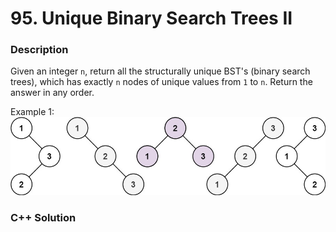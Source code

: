 # 95. Unique Binary Search Trees II

### Description
Given an integer `n`, return all the structurally unique BST's (binary search trees), which has exactly `n` nodes of unique values from `1` to `n`. Return the answer in any order.

Example 1:
![example](0095-example.png)

### C++ Solution